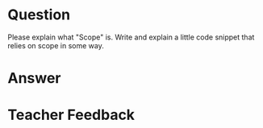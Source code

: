 # Question
Please explain what "Scope" is. Write and explain a little code snippet that relies on scope in some way.

# Answer


# Teacher Feedback